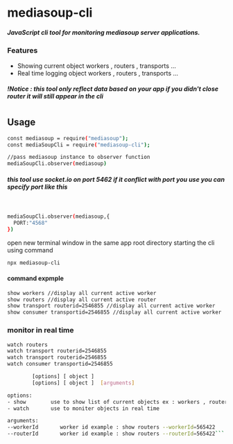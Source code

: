 # mediasoup-cli
##### JavaScript cli tool for monitoring mediasoup server applications.


### Features
- Showing current object workers , routers , transports ... 
- Real time logging object workers , routers , transports  ... 
##### !Notice : this tool only reflect data based on your  app if you didn't close router it will still appear in the cli
#
## Usage


```sh
const mediasoup = require("mediasoup");
const mediaSoupCli = require("mediasoup-cli");

//pass mediasoup instance to observer function
mediaSoupCli.observer(mediasoup)
```

##### this tool use socket.io on port 5462 if it conflict with port you use you can specify port like this
#
```sh

mediaSoupCli.observer(mediasoup,{
  PORT:"4568"
})
```
open new terminal window in the same app root directory 
starting the cli using command
```sh
npx mediasoup-cli
```


#### command expmple
```sh
show workers //display all current active worker
show routers //display all current active router
show transport routerid=2546855 //display all current active worker
show consumer transportid=2546855 //display all current active worker
```
### monitor in real time
```sh
watch routers 
watch transport routerid=2546855 
watch transport routerid=2546855 
watch consumer transportid=2546855 
```

```sh
        [options] [ object ] 
        [options] [ object ]  [arguments]

options:
- show        use to show list of current objects ex : workers , routers 
- watch       use to moniter objects in real time

arguments:
--workerId       worker id example : show routers --workerId=565422
--routerId       worker id example : show routers --routerId=565422```
```

